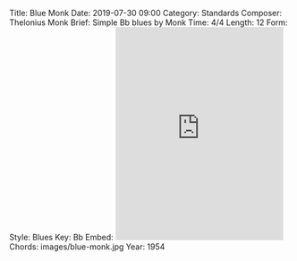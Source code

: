 Title: Blue Monk
Date: 2019-07-30 09:00
Category: Standards
Composer: Thelonius Monk
Brief: Simple Bb blues by Monk
Time: 4/4
Length: 12
Form:
Style: Blues
Key: Bb
Embed: <iframe src="https://open.spotify.com/embed/user/thatdavidmiller/playlist/32vx5CVYtNu4fcxY6Eib0A" width="300" height="380" frameborder="0" allowtransparency="true" allow="encrypted-media"></iframe>
Chords: images/blue-monk.jpg
Year: 1954

